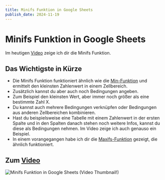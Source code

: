 ```yaml
---
title: Minifs Funktion in Google Sheets
publish_date: 2024-11-19
---
```


# Minifs Funktion in Google Sheets

Im heutigen [Video](https://youtu.be/f5mk9UfvihI) zeige ich dir die Minifs Funktion. 

## Das Wichtigste in Kürze

- Die Minifs Funktion funktioniert ähnlich wie die [Min-Funktion](https://youtu.be/Z-NmBP6XbGI) und ermittelt den kleinsten Zahlenwert in einem Zellbereich.
- Zusätzlich kannst du aber auch noch Bedingungen angeben.
- Zum Beispiel den kleinsten Wert, aber immer noch größer als eine bestimmte Zahl X.
- Du kannst auch mehrere Bedingungen verknüpfen oder Bedingungen aus anderen Zellbereichen kombinieren.
- Hast du beispielsweise eine Tabelle mit einem Zahlenwert in der ersten Spalte und in den Spalten danach stehen noch weitere Infos, kannst du diese als Bedingungen nehmen. Im Video zeige ich auch genauso ein Beispiel.
- In einem vorangegangen habe ich dir die [Maxifs-Funktion](https://youtu.be/_yPzzulLBZk) gezeigt, die ähnlich funktioniert.

## Zum [Video](https://youtu.be/f5mk9UfvihI)

![Minifs Funktion in Google Sheets (Video Thumbnail!)](../../thumbnails/Fertig659.png "Minifs Funktion in Google Sheets (Video Thumbnail!)")